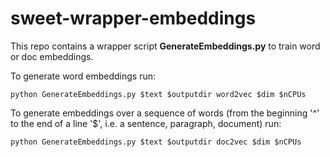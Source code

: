 # sweet-wrapper-embeddings
This repo contains a wrapper script **GenerateEmbeddings.py** to train word or doc embeddings. 

To generate word embeddings run:

```
python GenerateEmbeddings.py $text $outputdir word2vec $dim $nCPUs
```

To generate embeddings over a sequence of words (from the beginning '^' to the end of a line '$', i.e. a sentence, paragraph, document) run:

```
python GenerateEmbeddings.py $text $outputdir doc2vec $dim $nCPUs
```
